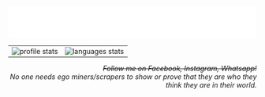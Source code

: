 <a href="#choose-pinned-repositories">
    <img src="welcome.svg" alt="Welcome">
</a>
<table>
    <tr>
        <td>
            <img src="https://github-readme-stats.vercel.app/api?username=drendog&amp;show_icons=true&amp;bg_color=0d1117&amp;text_color=f8e3a1&amp;title_color=f9826c&amp;icon_color=6e40c9&hide_border=true"
                alt='profile stats'>
        </td>
        <td>
            <img src="https://github-readme-stats.vercel.app/api/top-langs/?username=drendog&amp;layout=compact&amp;bg_color=0d1117&amp;text_color=f8e3a1&amp;title_color=f9826c&amp;icon_color=6e40c9&amp;langs_count=10&hide_border=true"
                alt='languages stats'>
        </td>
    </tr>
</table>
<p align="right">
    <i>
        <s>Follow me on Facebook, Instagram, Whatsapp!</s>
        <br>
         No one needs ego miners/scrapers to show or prove that they are who they think they are in their world. 
    </i>
</p>
